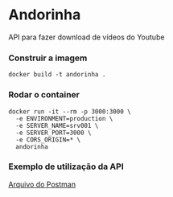 # Andorinha

API para fazer download de vídeos do Youtube

### Construir a imagem
```
docker build -t andorinha .
```

### Rodar o container
```
docker run -it --rm -p 3000:3000 \
  -e ENVIRONMENT=production \
  -e SERVER_NAME=srv001 \
  -e SERVER_PORT=3000 \
  -e CORS_ORIGIN=* \
  andorinha
```

### Exemplo de utilização da API
[Arquivo do Postman](postman_collection.json)